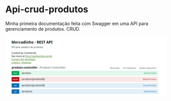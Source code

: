# Api-crud-produtos
Minha primeira documentação feita com Swagger em uma API para gerenciamento de produtos. CRUD.


![Documentação com Swagger](img/swagger.png)
